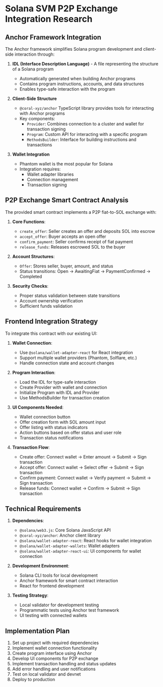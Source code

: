 # Solana SVM P2P Exchange Integration Research

## Anchor Framework Integration

The Anchor framework simplifies Solana program development and client-side interaction through:

1. **IDL (Interface Description Language)** - A file representing the structure of a Solana program
   - Automatically generated when building Anchor programs
   - Contains program instructions, accounts, and data structures
   - Enables type-safe interaction with the program

2. **Client-Side Structure**
   - `@coral-xyz/anchor` TypeScript library provides tools for interacting with Anchor programs
   - Key components:
     - `Provider`: Combines connection to a cluster and wallet for transaction signing
     - `Program`: Custom API for interacting with a specific program
     - `MethodsBuilder`: Interface for building instructions and transactions

3. **Wallet Integration**
   - Phantom wallet is the most popular for Solana
   - Integration requires:
     - Wallet adapter libraries
     - Connection management
     - Transaction signing

## P2P Exchange Smart Contract Analysis

The provided smart contract implements a P2P fiat-to-SOL exchange with:

1. **Core Functions**:
   - `create_offer`: Seller creates an offer and deposits SOL into escrow
   - `accept_offer`: Buyer accepts an open offer
   - `confirm_payment`: Seller confirms receipt of fiat payment
   - `release_funds`: Releases escrowed SOL to the buyer

2. **Account Structures**:
   - `Offer`: Stores seller, buyer, amount, and status
   - Status transitions: Open → AwaitingFiat → PaymentConfirmed → Completed

3. **Security Checks**:
   - Proper status validation between state transitions
   - Account ownership verification
   - Sufficient funds validation

## Frontend Integration Strategy

To integrate this contract with our existing UI:

1. **Wallet Connection**:
   - Use `@solana/wallet-adapter-react` for React integration
   - Support multiple wallet providers (Phantom, Solflare, etc.)
   - Handle connection state and account changes

2. **Program Interaction**:
   - Load the IDL for type-safe interaction
   - Create Provider with wallet and connection
   - Initialize Program with IDL and Provider
   - Use MethodsBuilder for transaction creation

3. **UI Components Needed**:
   - Wallet connection button
   - Offer creation form with SOL amount input
   - Offer listing with status indicators
   - Action buttons based on offer status and user role
   - Transaction status notifications

4. **Transaction Flow**:
   - Create offer: Connect wallet → Enter amount → Submit → Sign transaction
   - Accept offer: Connect wallet → Select offer → Submit → Sign transaction
   - Confirm payment: Connect wallet → Verify payment → Submit → Sign transaction
   - Release funds: Connect wallet → Confirm → Submit → Sign transaction

## Technical Requirements

1. **Dependencies**:
   - `@solana/web3.js`: Core Solana JavaScript API
   - `@coral-xyz/anchor`: Anchor client library
   - `@solana/wallet-adapter-react`: React hooks for wallet integration
   - `@solana/wallet-adapter-wallets`: Wallet adapters
   - `@solana/wallet-adapter-react-ui`: UI components for wallet connection

2. **Development Environment**:
   - Solana CLI tools for local development
   - Anchor framework for smart contract interaction
   - React for frontend development

3. **Testing Strategy**:
   - Local validator for development testing
   - Programmatic tests using Anchor test framework
   - UI testing with connected wallets

## Implementation Plan

1. Set up project with required dependencies
2. Implement wallet connection functionality
3. Create program interface using Anchor
4. Develop UI components for P2P exchange
5. Implement transaction handling and status updates
6. Add error handling and user notifications
7. Test on local validator and devnet
8. Deploy to production
